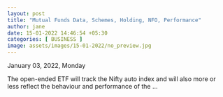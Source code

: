 ```yaml
---
layout: post
title: "Mutual Funds Data, Schemes, Holding, NFO, Performance"
author: jane 
date: 15-01-2022 14:46:54 +05:30 
categories: [ BUSINESS ] 
image: assets/images/15-01-2022/no_preview.jpg
---
```

January 03, 2022, Monday

The open-ended ETF will track the Nifty auto index and will also more or less reflect the behaviour and performance of the ...